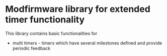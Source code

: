 # Modfirmware library for extended timer functionality 

This library contains basic functionalities for 
- multi timers - timers which have several milestones defined and provide periodic feedback
